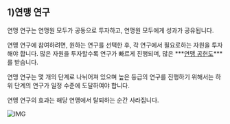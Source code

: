 ## 1)연맹 연구

연맹 연구는 연맹원 모두가 공동으로 투자하고, 연맹원 모두에게 성과가 공유됩니다.

연맹 연구에 참여하려면, 원하는 연구를 선택한 후, 각 연구에서 필요로하는 자원을 투자해야 합니다. 많은 자원을 투자할수록 연구가 빠르게 진행되며, 많은 ***<u>연맹 공헌도</u>***를 받습니다.

연맹 연구는 몇 개의 단계로 나뉘어져 있으며 높은 등급의 연구를 진행하기 위해서는 하위 단계의 연구가 일정 수준에 도달하여야 합니다.

연맹 연구의 효과는 해당 연맹에서 탈퇴하는 순간 사라집니다.

![IMG]()